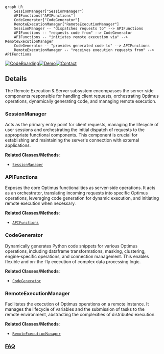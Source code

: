 ```mermaid
graph LR
    SessionManager["SessionManager"]
    APIFunctions["APIFunctions"]
    CodeGenerator["CodeGenerator"]
    RemoteExecutionManager["RemoteExecutionManager"]
    SessionManager -- "dispatches requests to" --> APIFunctions
    APIFunctions -- "requests code from" --> CodeGenerator
    APIFunctions -- "initiates remote execution via" --> RemoteExecutionManager
    CodeGenerator -- "provides generated code to" --> APIFunctions
    RemoteExecutionManager -- "receives execution requests from" --> APIFunctions
```

[![CodeBoarding](https://img.shields.io/badge/Generated%20by-CodeBoarding-9cf?style=flat-square)](https://github.com/CodeBoarding/GeneratedOnBoardings)[![Demo](https://img.shields.io/badge/Try%20our-Demo-blue?style=flat-square)](https://www.codeboarding.org/demo)[![Contact](https://img.shields.io/badge/Contact%20us%20-%20contact@codeboarding.org-lightgrey?style=flat-square)](mailto:contact@codeboarding.org)

## Details

The Remote Execution & Server subsystem encompasses the server-side components responsible for handling client requests, orchestrating Optimus operations, dynamically generating code, and managing remote execution.

### SessionManager
Acts as the primary entry point for client requests, managing the lifecycle of user sessions and orchestrating the initial dispatch of requests to the appropriate functional components. This component is crucial for establishing and maintaining the server's connection with external applications.


**Related Classes/Methods**:

- <a href="https://github.com/hi-primus/optimus/blob/develop/optimus/server/session.py" target="_blank" rel="noopener noreferrer">`SessionManager`</a>


### APIFunctions
Exposes the core Optimus functionalities as server-side operations. It acts as an orchestrator, translating incoming requests into specific Optimus operations, leveraging code generation for dynamic execution, and initiating remote execution when necessary.


**Related Classes/Methods**:

- <a href="https://github.com/hi-primus/optimus/blob/develop/optimus/server/functions.py" target="_blank" rel="noopener noreferrer">`APIFunctions`</a>


### CodeGenerator
Dynamically generates Python code snippets for various Optimus operations, including dataframe transformations, masking, clustering, engine-specific operations, and connection management. This enables flexible and on-the-fly execution of complex data processing logic.


**Related Classes/Methods**:

- <a href="https://github.com/hi-primus/optimus/blob/develop/optimus/server/code.py" target="_blank" rel="noopener noreferrer">`CodeGenerator`</a>


### RemoteExecutionManager
Facilitates the execution of Optimus operations on a remote instance. It manages the lifecycle of variables and the submission of tasks to the remote environment, abstracting the complexities of distributed execution.


**Related Classes/Methods**:

- <a href="https://github.com/hi-primus/optimus/blob/develop/optimus/engines/base/remote.py" target="_blank" rel="noopener noreferrer">`RemoteExecutionManager`</a>




### [FAQ](https://github.com/CodeBoarding/GeneratedOnBoardings/tree/main?tab=readme-ov-file#faq)
